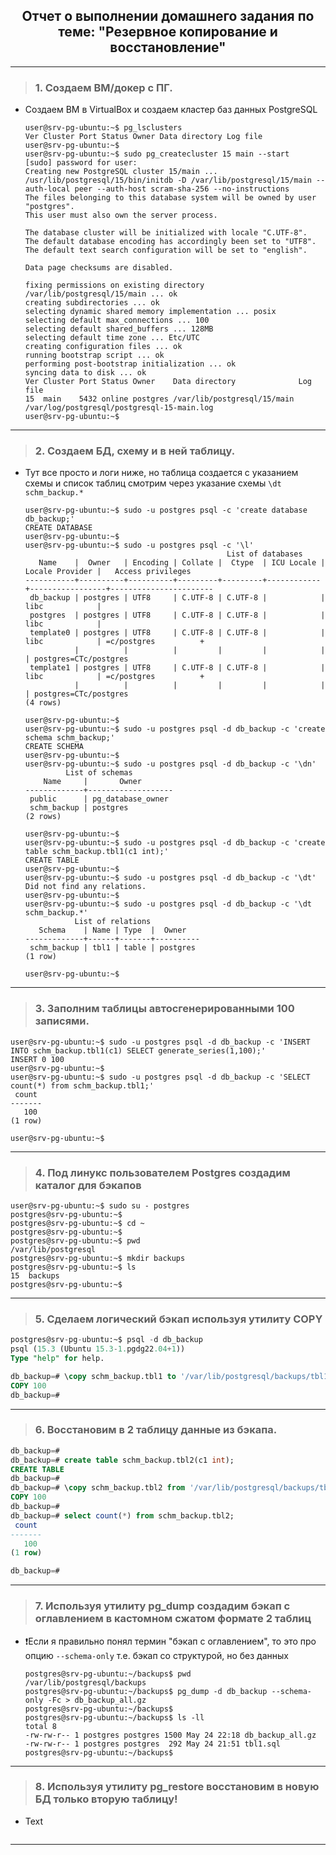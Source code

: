 <div align="center"><h2> Отчет о выполнении домашнего задания по теме: "Резервное копирование и восстановление" </h2></div>


***

> ### 1. Создаем ВМ/докер c ПГ.
  * Создаем ВМ в VirtualBox и создаем кластер баз данных PostgreSQL
    ```console
    user@srv-pg-ubuntu:~$ pg_lsclusters
    Ver Cluster Port Status Owner Data directory Log file
    user@srv-pg-ubuntu:~$
    user@srv-pg-ubuntu:~$ sudo pg_createcluster 15 main --start
    [sudo] password for user:
    Creating new PostgreSQL cluster 15/main ...
    /usr/lib/postgresql/15/bin/initdb -D /var/lib/postgresql/15/main --auth-local peer --auth-host scram-sha-256 --no-instructions
    The files belonging to this database system will be owned by user "postgres".
    This user must also own the server process.

    The database cluster will be initialized with locale "C.UTF-8".
    The default database encoding has accordingly been set to "UTF8".
    The default text search configuration will be set to "english".

    Data page checksums are disabled.

    fixing permissions on existing directory /var/lib/postgresql/15/main ... ok
    creating subdirectories ... ok
    selecting dynamic shared memory implementation ... posix
    selecting default max_connections ... 100
    selecting default shared_buffers ... 128MB
    selecting default time zone ... Etc/UTC
    creating configuration files ... ok
    running bootstrap script ... ok
    performing post-bootstrap initialization ... ok
    syncing data to disk ... ok
    Ver Cluster Port Status Owner    Data directory              Log file
    15  main    5432 online postgres /var/lib/postgresql/15/main /var/log/postgresql/postgresql-15-main.log
    user@srv-pg-ubuntu:~$
    ```
***

> ### 2. Создаем БД, схему и в ней таблицу.
* Тут все просто и логи ниже, но таблица создается с указанием схемы и список таблиц смотрим через указание схемы `\dt schm_backup.*`
    ```console
    user@srv-pg-ubuntu:~$ sudo -u postgres psql -c 'create database db_backup;'
    CREATE DATABASE
    user@srv-pg-ubuntu:~$
    user@srv-pg-ubuntu:~$ sudo -u postgres psql -c '\l'
                                                 List of databases
       Name    |  Owner   | Encoding | Collate |  Ctype  | ICU Locale | Locale Provider |   Access privileges
    -----------+----------+----------+---------+---------+------------+-----------------+-----------------------
     db_backup | postgres | UTF8     | C.UTF-8 | C.UTF-8 |            | libc            |
     postgres  | postgres | UTF8     | C.UTF-8 | C.UTF-8 |            | libc            |
     template0 | postgres | UTF8     | C.UTF-8 | C.UTF-8 |            | libc            | =c/postgres          +
               |          |          |         |         |            |                 | postgres=CTc/postgres
     template1 | postgres | UTF8     | C.UTF-8 | C.UTF-8 |            | libc            | =c/postgres          +
               |          |          |         |         |            |                 | postgres=CTc/postgres
    (4 rows)

    user@srv-pg-ubuntu:~$
    user@srv-pg-ubuntu:~$ sudo -u postgres psql -d db_backup -c 'create schema schm_backup;'
    CREATE SCHEMA
    user@srv-pg-ubuntu:~$
    user@srv-pg-ubuntu:~$ sudo -u postgres psql -d db_backup -c '\dn'
             List of schemas
        Name     |       Owner
    -------------+-------------------
     public      | pg_database_owner
     schm_backup | postgres
    (2 rows)

    user@srv-pg-ubuntu:~$
    user@srv-pg-ubuntu:~$ sudo -u postgres psql -d db_backup -c 'create table schm_backup.tbl1(c1 int);'
    CREATE TABLE
    user@srv-pg-ubuntu:~$
    user@srv-pg-ubuntu:~$ sudo -u postgres psql -d db_backup -c '\dt'
    Did not find any relations.
    user@srv-pg-ubuntu:~$
    user@srv-pg-ubuntu:~$ sudo -u postgres psql -d db_backup -c '\dt schm_backup.*'
               List of relations
       Schema    | Name | Type  |  Owner
    -------------+------+-------+----------
     schm_backup | tbl1 | table | postgres
    (1 row)

    user@srv-pg-ubuntu:~$
    ```
***

> ### 3. Заполним таблицы автосгенерированными 100 записями.
```console
user@srv-pg-ubuntu:~$ sudo -u postgres psql -d db_backup -c 'INSERT INTO schm_backup.tbl1(c1) SELECT generate_series(1,100);'
INSERT 0 100
user@srv-pg-ubuntu:~$
user@srv-pg-ubuntu:~$ sudo -u postgres psql -d db_backup -c 'SELECT count(*) from schm_backup.tbl1;'
 count 
-------
   100
(1 row)

user@srv-pg-ubuntu:~$ 
```
***

> ### 4. Под линукс пользователем Postgres создадим каталог для бэкапов
```console
user@srv-pg-ubuntu:~$ sudo su - postgres
postgres@srv-pg-ubuntu:~$
postgres@srv-pg-ubuntu:~$ cd ~
postgres@srv-pg-ubuntu:~$
postgres@srv-pg-ubuntu:~$ pwd
/var/lib/postgresql
postgres@srv-pg-ubuntu:~$ mkdir backups
postgres@srv-pg-ubuntu:~$ ls
15  backups
postgres@srv-pg-ubuntu:~$
```
***

> ### 5. Сделаем логический бэкап используя утилиту COPY
```sql
postgres@srv-pg-ubuntu:~$ psql -d db_backup
psql (15.3 (Ubuntu 15.3-1.pgdg22.04+1))
Type "help" for help.

db_backup=# \copy schm_backup.tbl1 to '/var/lib/postgresql/backups/tbl1.sql';
COPY 100
db_backup=#
```
    
***

> ### 6. Восстановим в 2 таблицу данные из бэкапа.
```sql
db_backup=#
db_backup=# create table schm_backup.tbl2(c1 int);
CREATE TABLE
db_backup=#
db_backup=# \copy schm_backup.tbl2 from '/var/lib/postgresql/backups/tbl1.sql';
COPY 100
db_backup=#
db_backup=# select count(*) from schm_backup.tbl2;
 count
-------
   100
(1 row)

db_backup=#
```
    
    
  ***

> ### 7. Используя утилиту pg_dump создадим бэкап с оглавлением в кастомном сжатом формате 2 таблиц
* ❗️Если я правильно понял термин "бэкап с оглавлением", то это про опцию `--schema-only` т.е. бэкап со структурой, но без данных
  ```console
  postgres@srv-pg-ubuntu:~/backups$ pwd
  /var/lib/postgresql/backups
  postgres@srv-pg-ubuntu:~/backups$ pg_dump -d db_backup --schema-only -Fc > db_backup_all.gz
  postgres@srv-pg-ubuntu:~/backups$
  postgres@srv-pg-ubuntu:~/backups$ ls -ll
  total 8
  -rw-rw-r-- 1 postgres postgres 1500 May 24 22:18 db_backup_all.gz
  -rw-rw-r-- 1 postgres postgres  292 May 24 21:51 tbl1.sql
  postgres@srv-pg-ubuntu:~/backups$
  ```
    
    
 ***

> ### 8. Используя утилиту pg_restore восстановим в новую БД только вторую таблицу!
  * Text
    ```console
    ```
      
 ***      
